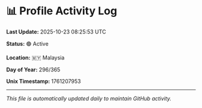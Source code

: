 # 📊 Profile Activity Log

**Last Update:** 2025-10-23 08:25:53 UTC

**Status:** 🟢 Active

**Location:** 🇲🇾 Malaysia

**Day of Year:** 296/365

**Unix Timestamp:** 1761207953

---

*This file is automatically updated daily to maintain GitHub activity.*

